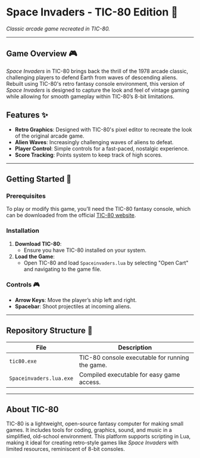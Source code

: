 
# Space Invaders - TIC-80 Edition 🚀

*Classic arcade game recreated in TIC-80.*

---

## Game Overview 🎮

*Space Invaders* in TIC-80 brings back the thrill of the 1978 arcade classic, challenging players to defend Earth from waves of descending aliens. Rebuilt using TIC-80's retro fantasy console environment, this version of *Space Invaders* is designed to capture the look and feel of vintage gaming while allowing for smooth gameplay within TIC-80’s 8-bit limitations.

## Features ✨

- **Retro Graphics**: Designed with TIC-80's pixel editor to recreate the look of the original arcade game.
- **Alien Waves**: Increasingly challenging waves of aliens to defeat.
- **Player Control**: Simple controls for a fast-paced, nostalgic experience.
- **Score Tracking**: Points system to keep track of high scores.

---

## Getting Started 🚀

### Prerequisites

To play or modify this game, you’ll need the TIC-80 fantasy console, which can be downloaded from the official [TIC-80 website](https://tic80.com/).

### Installation

1. **Download TIC-80**:
   - Ensure you have TIC-80 installed on your system.
2. **Load the Game**:
   - Open TIC-80 and load `Spaceinvaders.lua` by selecting "Open Cart" and navigating to the game file.

### Controls 🎮

- **Arrow Keys**: Move the player’s ship left and right.
- **Spacebar**: Shoot projectiles at incoming aliens.

---

## Repository Structure 📂

| File                       | Description                                      |
|----------------------------|--------------------------------------------------|
| `tic80.exe`                | TIC-80 console executable for running the game.  |
| `Spaceinvaders.lua.exe`    | Compiled executable for easy game access.        |

---

## About TIC-80

TIC-80 is a lightweight, open-source fantasy computer for making small games. It includes tools for coding, graphics, sound, and music in a simplified, old-school environment. This platform supports scripting in Lua, making it ideal for creating retro-style games like *Space Invaders* with limited resources, reminiscent of 8-bit consoles.

